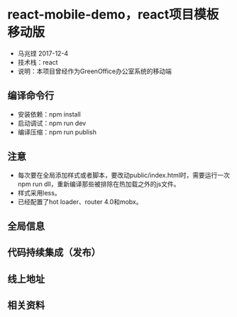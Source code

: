 # react-mobile-demo，react项目模板移动版
- 马兆铿 2017-12-4
- 技术栈：react
- 说明：本项目曾经作为GreenOffice办公室系统的移动端

## 编译命令行
- 安装依赖：npm install
- 启动调试：npm run dev 
- 编译压缩：npm run publish

## 注意
* 每次要在全局添加样式或者脚本，要改动public/index.html时，需要运行一次npm run dll，重新编译那些被排除在热加载之外的js文件。
* 样式采用less。
* 已经配置了hot loader、router 4.0和mobx。

## 全局信息

## 代码持续集成（发布）

## 线上地址

## 相关资料





